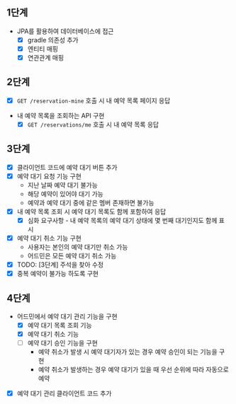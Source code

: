 ## 1단계

- JPA를 활용하여 데이터베이스에 접근
    - [x] gradle 의존성 추가
    - [x] 엔티티 매핑
    - [x] 연관관계 매핑

## 2단계

- [x] `GET /reservation-mine` 호출 시 내 예약 목록 페이지 응답
- 내 예약 목록을 조회하는 API 구현
    - [x] `GET /reservations/me` 호출 시 내 예약 목록 응답  

## 3단계

- [x] 클라이언트 코드에 예약 대기 버튼 추가
- [x] 예약 대기 요청 기능 구현
  - 지난 날짜 예약 대기 불가능
  - 해당 예약이 있어야 대기 가능
  - 예약과 예약 대기 중에 같은 멤버 존재하면 불가능
- [x] 내 예약 목록 조회 시 예약 대기 목록도 함께 포함하여 응답
  - [x] 심화 요구사항 - 내 예약 목록의 예약 대기 상태에 몇 번째 대기인지도 함께 표시
- [x] 예약 대기 취소 기능 구현 
  - 사용자는 본인의 예약 대기만 취소 가능
  - 어드민은 모든 예약 대기 취소 가능
- [x] TODO: [3단계] 주석을 찾아 수정
- [x] 중복 예약이 불가능 하도록 구현

## 4단계

- 어드민에서 예약 대기 관리 기능을 구현 
  - [x] 예약 대기 목록 조회 기능
  - [x] 예약 대기 취소 기능 
  - [ ] 예약 대기 승인 기능을 구현 
    - 예약 취소가 발생 시 예약 대기자가 있는 경우 예약 승인이 되는 기능을 구현
    - 예약 취소가 발생하는 경우 예약 대기가 있을 때 우선 순위에 따라 자동으로 예약

- [x] 예약 대기 관리 클라이언트 코드 추가
